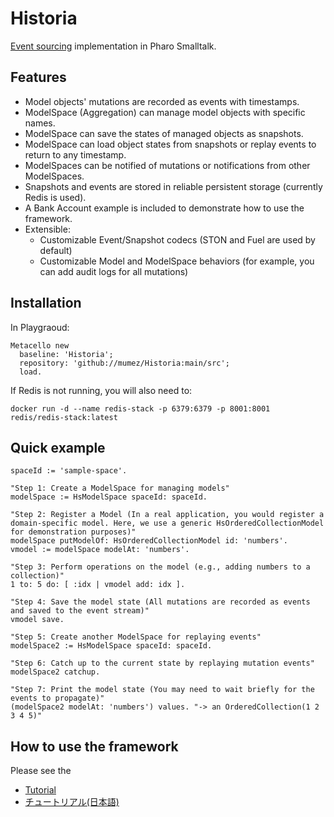 # Historia

[Event sourcing](https://learn.microsoft.com/en-us/azure/architecture/patterns/event-sourcing) implementation in Pharo Smalltalk.

## Features

- Model objects' mutations are recorded as events with timestamps.
- ModelSpace (Aggregation) can manage model objects with specific names.
- ModelSpace can save the states of managed objects as snapshots.
- ModelSpace can load object states from snapshots or replay events to return to any timestamp.
- ModelSpaces can be notified of mutations or notifications from other ModelSpaces.
- Snapshots and events are stored in reliable persistent storage (currently Redis is used).
- A Bank Account example is included to demonstrate how to use the framework.
- Extensible:
  - Customizable Event/Snapshot codecs (STON and Fuel are used by default)
  - Customizable Model and ModelSpace behaviors (for example, you can add audit logs for all mutations)

## Installation

In Playgraoud:

```smalltalk
Metacello new
  baseline: 'Historia';
  repository: 'github://mumez/Historia:main/src';
  load.
```

If Redis is not running, you will also need to:

```
docker run -d --name redis-stack -p 6379:6379 -p 8001:8001 redis/redis-stack:latest
```

## Quick example

```Smalltalk
spaceId := 'sample-space'.

"Step 1: Create a ModelSpace for managing models"
modelSpace := HsModelSpace spaceId: spaceId.

"Step 2: Register a Model (In a real application, you would register a domain-specific model. Here, we use a generic HsOrderedCollectionModel for demonstration purposes)"
modelSpace putModelOf: HsOrderedCollectionModel id: 'numbers'.
vmodel := modelSpace modelAt: 'numbers'.

"Step 3: Perform operations on the model (e.g., adding numbers to a collection)"
1 to: 5 do: [ :idx | vmodel add: idx ].

"Step 4: Save the model state (All mutations are recorded as events and saved to the event stream)"
vmodel save.

"Step 5: Create another ModelSpace for replaying events"
modelSpace2 := HsModelSpace spaceId: spaceId.

"Step 6: Catch up to the current state by replaying mutation events"
modelSpace2 catchup.

"Step 7: Print the model state (You may need to wait briefly for the events to propagate)"
(modelSpace2 modelAt: 'numbers') values. "-> an OrderedCollection(1 2 3 4 5)"
```

## How to use the framework

Please see the

- [Tutorial](./doc/tutorial)
- [チュートリアル(日本語)](./doc/tutorial_ja)
